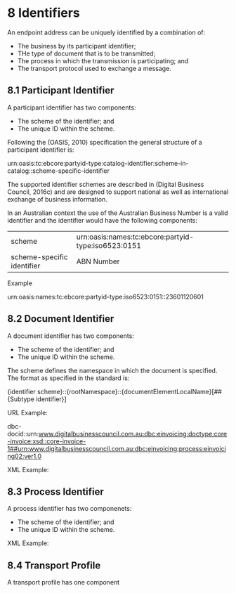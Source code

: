 # 8 Identifiers

An endpoint address can be uniquely identified by a combination of: 

 - The business by its participant identifier;
 - THe type of document that is to be transmitted;
 - The process in which the transmission is participating; and
 - The transport protocol used to exchange a message.

## 8.1 Participant Identifier

A participant identifier has two components:

 - The scheme of the identifier; and
 - The unique ID within the scheme.
 
Following the (OASIS, 2010) specification the general structure of a participant identifier is: 

urn:oasis:tc:ebcore:partyid-type:catalog-identifier:scheme-in-catalog::scheme-specific-identifier 

The supported identifier schemes are described in (Digital Business Council, 2016c) and are designed to support national as well as international exchange of business information. 

In an Australian context the use of the Australian Business Number is a valid identifier and the identifier would have the following components: 

| | |
| ---| ----|
scheme | urn:oasis:names:tc:ebcore:partyid-type:iso6523:0151 |
scheme-specific identifier | ABN Number | 



Example

urn:oasis:names:tc:ebcore:partyid-type:iso6523:0151::23601120601 

## 8.2 Document Identifier

A document identifier has two components:

 - The scheme of the identifier; and
 - The unique ID within the scheme.
 
The scheme defines the namespace in which the document is specified.
The format as specified in the standard is: 

{identifier scheme}::{rootNamespace}::{documentElementLocalName}[##{Subtype identifier}] 

URL Example:

dbc-docid::urn:www.digitalbusinesscouncil.com.au:dbc:einvoicing:doctype:core-invoice:xsd::core-invoice-1##urn:www.digitalbusinesscouncil.com.au:dbc:einvoicing:process:einvoicing02:ver1.0 

XML Example: 

## 8.3 Process Identifier

A process identifier has two componenets:

 - The scheme of the identifier; and
 - The unique ID within the scheme.
 
XML Example:

## 8.4 Transport Profile

A transport profile has one component

